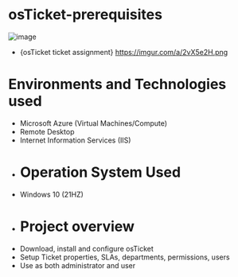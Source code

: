 # osTicket-prerequisites
![image](https://user-images.githubusercontent.com/123419385/214712635-bd3e4f91-bd56-42c6-98aa-85aaac1dcdfb.png)
  - {osTicket ticket assignment} <https://imgur.com/a/2vX5e2H.png>
  # Environments and Technologies used
- Microsoft Azure (Virtual Machines/Compute)
- Remote Desktop
- Internet Information Services (IIS)
- # Operation System Used
- Windows 10 (21HZ)
- # Project overview 
- Download, install and configure osTicket
- Setup Ticket properties, SLAs, departments, permissions, users
- Use as both administrator and user
